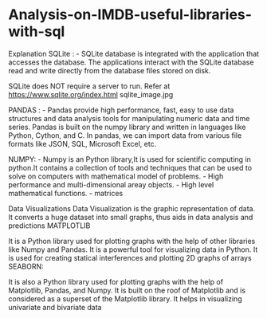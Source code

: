 # Analysis-on-IMDB-useful-libraries-with-sql
Explanation
SQLite : - SQLite database is integrated with the application that accesses the database. The applications interact with the SQLite database read and write directly from the database files stored on disk.

SQLite does NOT require a server to run.
Refer at https://www.sqlite.org/index.html
sqlite_image.jpg

PANDAS : - Pandas provide high performance, fast, easy to use data structures and data analysis tools for manipulating numeric data and time series. Pandas is built on the numpy library and written in languages like Python, Cython, and C. In pandas, we can import data from various file formats like JSON, SQL, Microsoft Excel, etc.

NUMPY: - Numpy is an Python library,It is used for scientific computing in python.It contains a collection of tools and techniques that can be used to solve on computers with mathematical model of problems. - High performance and multi-dimensional areay objects. - High level mathematical functions. - matrices

Data Visualizations
Data Visualization is the graphic representation of data. It converts a huge dataset into small graphs, thus aids in data analysis and predictions
MATPLOTLIB

It is a Python library used for plotting graphs with the help of other libraries like Numpy and Pandas. It is a powerful tool for visualizing data in Python. It is used for creating statical interferences and plotting 2D graphs of arrays
SEABORN:

It is also a Python library used for plotting graphs with the help of Matplotlib, Pandas, and Numpy. It is built on the roof of Matplotlib and is considered as a superset of the Matplotlib library. It helps in visualizing univariate and bivariate data
